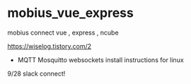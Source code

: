 # mobius_vue_express

mobius connect vue , express , ncube

https://wiselog.tistory.com/2
- MQTT Mosquitto websockets install instructions for linux 

9/28 slack connect!
